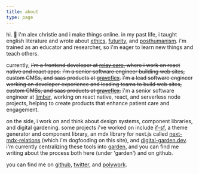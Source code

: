 ```yaml
---
title: about
type: page
---
```


hi. 🌱  i'm alex christie and i make things online. in my past life, i taught english literature and wrote about [ethics](https://muse.jhu.edu/article/749540/pdf), [futurity](https://reallifemag.com/smooth-talk/), and [posthumanism](https://asapjournal.com/stacy-alaimos-exposed-environmental-politics-and-pleasures-in-posthuman-times-alex-christie/). i'm trained as an educator and researcher, so i'm eager to learn new things and teach others.

currently, ~~i'm a frontend developer at [relay care](https://relaycareapp.com/), where i work on react native and react apps.~~ ~~i'm a senior software engineer building web sites, custom CMSs, and saas products at [graveflex](https://graveflex.com).~~ ~~i'm a lead software engineer working on developer experience and leading teams to build web sites, custom CMSs, and saas products at [graveflex](https://graveflex.com).~~ i'm a senior software engineer at [limber](https://www.limberhealth.com), working on react native, react, and serverless node projects, helping to create products that enhance patient care and engagement.

on the side, i work on and think about design systems, component libraries, and digital gardening. some projects i've worked on include [if-sf](https://github.com/inadeqtfuturs/if-sf), a theme generator and component library, an mdx library for next.js called [next-mdx-relations](https://github.com/inadeqtfuturs/next-mdx-relations) (which i'm dogfooding on this site), and [digital-garden.dev](https://digital-garden.dev). i'm currently centralizing these tools into [garden](https://github.com/inadeqtfuturs/garden-monorepo), and you can find me writing about the process both here (under 'garden') and on github.

you can find me on [github](https://github.com/inadeqtfuturs), [twitter](https://twitter.com/speculative_dev), and [polywork](https://www.polywork.com/inadeqt_futurs).
